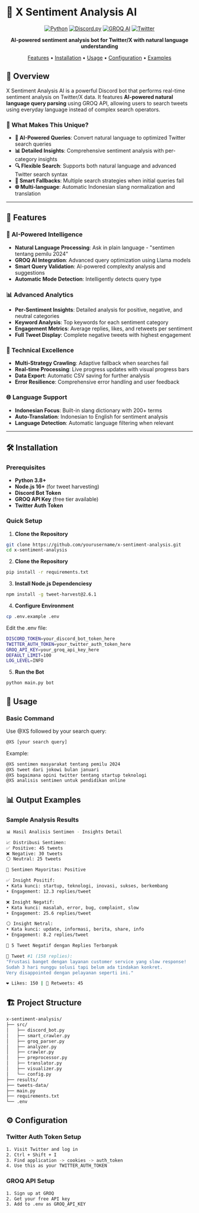 # 🤖 X Sentiment Analysis AI

<div align="center">

[![Python](https://img.shields.io/badge/Python-3.8+-blue.svg)](https://python.org)
[![Discord.py](https://img.shields.io/badge/Discord.py-2.3+-7289da.svg)](https://discord.py)
[![GROQ AI](https://img.shields.io/badge/GROQ-AI%20Powered-00ff00.svg)](https://groq.com)
[![Twitter](https://img.shields.io/badge/Twitter-API-1da1f2.svg)](https://twitter.com)

**AI-powered sentiment analysis bot for Twitter/X with natural language understanding**

[Features](#-features) • [Installation](#-installation) • [Usage](#-usage) • [Configuration](#-configuration) • [Examples](#-examples)

</div>

## 🌟 Overview

X Sentiment Analysis AI is a powerful Discord bot that performs real-time sentiment analysis on Twitter/X data. It features **AI-powered natural language query parsing** using GROQ API, allowing users to search tweets using everyday language instead of complex search operators.

### 🎯 What Makes This Unique?

- **🤖 AI-Powered Queries**: Convert natural language to optimized Twitter search queries
- **📊 Detailed Insights**: Comprehensive sentiment analysis with per-category insights
- **🔍 Flexible Search**: Supports both natural language and advanced Twitter search syntax
- **💫 Smart Fallbacks**: Multiple search strategies when initial queries fail
- **🌐 Multi-language**: Automatic Indonesian slang normalization and translation

---

## 🚀 Features

### 🤖 AI-Powered Intelligence
- **Natural Language Processing**: Ask in plain language - "sentimen tentang pemilu 2024"
- **GROQ AI Integration**: Advanced query optimization using Llama models
- **Smart Query Validation**: AI-powered complexity analysis and suggestions
- **Automatic Mode Detection**: Intelligently detects query type

### 📊 Advanced Analytics
- **Per-Sentiment Insights**: Detailed analysis for positive, negative, and neutral categories
- **Keyword Analysis**: Top keywords for each sentiment category
- **Engagement Metrics**: Average replies, likes, and retweets per sentiment
- **Full Tweet Display**: Complete negative tweets with highest engagement

### 🔧 Technical Excellence
- **Multi-Strategy Crawling**: Adaptive fallback when searches fail
- **Real-time Processing**: Live progress updates with visual progress bars
- **Data Export**: Automatic CSV saving for further analysis
- **Error Resilience**: Comprehensive error handling and user feedback

### 🌐 Language Support
- **Indonesian Focus**: Built-in slang dictionary with 200+ terms
- **Auto-Translation**: Indonesian to English for sentiment analysis
- **Language Detection**: Automatic language filtering when relevant

---

## 🛠 Installation

### Prerequisites

- **Python 3.8+**
- **Node.js 16+** (for tweet harvesting)
- **Discord Bot Token**
- **GROQ API Key** (free tier available)
- **Twitter Auth Token**

### Quick Setup

1. **Clone the Repository**
```bash
git clone https://github.com/yourusername/x-sentiment-analysis.git
cd x-sentiment-analysis
```

2. **Clone the Repository**
```bash
pip install -r requirements.txt
```

3. **Install Node.js Dependenciesy**
```bash
npm install -g tweet-harvest@2.6.1
```

4. **Configure Environment**
```bash
cp .env.example .env
```
Edit the .env file:
```bash
DISCORD_TOKEN=your_discord_bot_token_here
TWITTER_AUTH_TOKEN=your_twitter_auth_token_here  
GROQ_API_KEY=your_groq_api_key_here
DEFAULT_LIMIT=100
LOG_LEVEL=INFO
```

5. **Run the Bot**
```bash
python main.py bot
```

## 📖 Usage

### Basic Command
Use @XS followed by your search query:
```bash
@XS [your search query]
```
Example:
```bash
@XS sentimen masyarakat tentang pemilu 2024
@XS tweet dari jokowi bulan januari
@XS bagaimana opini twitter tentang startup teknologi
@XS analisis sentimen untuk pendidikan online
```
## 📊 Output Examples
### Sample Analysis Results
```bash
📊 Hasil Analisis Sentimen - Insights Detail

📈 Distribusi Sentimen:
✅ Positive: 45 tweets
❌ Negative: 30 tweets  
⚪ Neutral: 25 tweets

🎯 Sentimen Mayoritas: Positive

✅ Insight Positif:
• Kata kunci: startup, teknologi, inovasi, sukses, berkembang
• Engagement: 12.3 replies/tweet

❌ Insight Negatif:
• Kata kunci: masalah, error, bug, complaint, slow
• Engagement: 25.6 replies/tweet

⚪ Insight Netral:
• Kata kunci: update, informasi, berita, share, info
• Engagement: 8.2 replies/tweet
```

```bash
🔻 5 Tweet Negatif dengan Replies Terbanyak

📝 Tweet #1 (158 replies):
"Frustasi banget dengan layanan customer service yang slow response! 
Sudah 3 hari nunggu solusi tapi belum ada tindakan konkret. 
Very disappointed dengan pelayanan seperti ini."

❤️ Likes: 150 | 🔄 Retweets: 45
```

## 🏗 Project Structure
```bash
x-sentiment-analysis/
├── src/
│   ├── discord_bot.py
│   ├── smart_crawler.py
│   ├── groq_parser.py
│   ├── analyzer.py
│   ├── crawler.py
│   ├── preprocessor.py
│   ├── translator.py
│   ├── visualizer.py
│   └── config.py
├── results/
├── tweets-data/
├── main.py
├── requirements.txt
└── .env
```

## ⚙️ Configuration
### Twitter Auth Token Setup
```bash
1. Visit Twitter and log in
2. Ctrl + Shift + I
3. Find application -> cookies -> auth_token
4. Use this as your TWITTER_AUTH_TOKEN
```
### GROQ API Setup
```bash
1. Sign up at GROQ
2. Get your free API key
3. Add to .env as GROQ_API_KEY
```